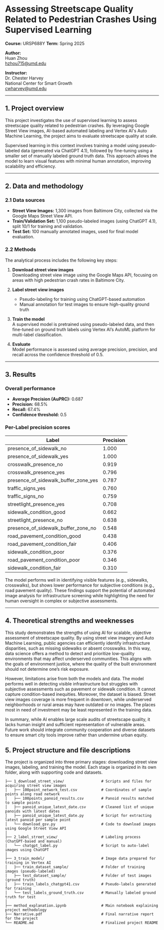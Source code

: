 # Assessing Streetscape Quality Related to Pedestrian Crashes Using Supervised Learning

**Course:** URSP688Y
**Term:** Spring 2025  

**Author:**  
Huan Zhou  
[hzhou715@umd.edu](mailto:hzhou715@umd.edu)

**Instructor:**  
Dr. Chester Harvey  
National Center for Smart Growth  
[cwharvey@umd.edu](mailto:cwharvey@umd.edu)

---

## 1. Project overview

This project investigates the use of supervised learning to assess streetscape quality related to pedestrian crashes. By leveraging Google Street View images, AI-based automated labeling and Vertex AI's Auto Machine Learning, the project aims to evaluate streetscape quality at scale.

Supervised learning in this context involves training a model using pseudo-labeled data (generated via ChatGPT 4.1), followed by fine-tuning using a smaller set of manually labeled ground truth data. This approach allows the model to learn visual features with minimal human annotation, improving scalability and efficiency.

---

## 2. Data and methodology

### 2.1 Data sources

- **Street View Images:** 1,300 images from Baltimore City, collected via the Google Maps Street View API.
- **Train/Validation Set:** 1,100 pseudo-labeled images (using ChatGPT 4.1), split 10/1 for training and validation.
- **Test Set:** 100 manually annotated images, used for final model evaluation.

### 2.2 Methods

The analytical process includes the following key steps:

1. **Download street view images**  
   Downloading street view image using the Google Maps API, focusing on areas with high pedestrian crash rates in Baltimore City.

2. **Label street view images**  
   - Pseudo-labeling for training using ChatGPT-based automation  
   - Manual annotation for test images to ensure high-quality ground truth

3. **Train the model**  
   A supervised model is pretrained using pseudo-labeled data, and then fine-tuned on ground truth labels using Vertex AI’s AutoML platform for multi-label classification.

4. **Evaluate**  
   Model performance is assessed using average precision, precision, and recall across the confidence threshold of 0.5.

---

## 3. Results

### Overall performance

- **Average Precision (AuPRC):** 0.687  
- **Precision:** 68.5%  
- **Recall:** 67.4%
- **Confidence threshold:** 0.5

### Per-Label precision scores

| Label                                 | Precision |
|--------------------------------------|-----------|
| presence_of_sidewalk_no              | 1.000     |
| presence_of_sidewalk_yes             | 1.000     |
| crosswalk_presence_no                | 0.919     |
| crosswalk_presence_yes               | 0.796     |
| presence_of_sidewalk_buffer_zone_yes | 0.787     |
| traffic_signs_yes                    | 0.760     |
| traffic_signs_no                     | 0.759     |
| streetlight_presence_yes             | 0.708     |
| sidewalk_condition_good              | 0.662     |
| streetlight_presence_no              | 0.638     |
| presence_of_sidewalk_buffer_zone_no  | 0.548     |
| road_pavement_condition_good         | 0.438     |
| road_pavement_condition_fair         | 0.406     |
| sidewalk_condition_poor              | 0.376     |
| road_pavement_condition_poor         | 0.346     |
| sidewalk_condition_fair              | 0.310     |

The model performs well in identifying visible features (e.g., sidewalks, crosswalks), but shows lower performance for subjective conditions (e.g., road pavement quality). These findings support the potential of automated image analysis for infrastructure screening while highlighting the need for human oversight in complex or subjective assessments.

---
## 4. Theoretical strengths and weeknesses

This study demonstrates the strengths of using AI for scalable, objective assessment of streetscape quality. By using street view imagery and Auto Machine Learning, public agencies can efficiently identify infrastructure disparities, such as missing sidewalks or absent crosswalks. In this way, data science offers a method to detect and prioritize low-quality environments that may affect underserved communities. This aligns with the goals of environment justice, where the quality of the built environment should not determine one’s risk exposure.

However, limitations arise from both the models and data. The model performs well in detecting visible infrastructure but struggles with subjective assessments such as pavement or sidewalk condition. It cannot capture condition-based inequities. Moreover, the dataset is biased. Street view images coverage is more frequent in downtown, while underserved neighborhoods or rural areas may have outdated or no images. The places most in need of investment may be least represented in the training data.

In summary, while AI enables large scale audits of streetscape quality, it lacks human insight and sufficient representation of vulnerable areas. Future work should integrate community cooperation and diverse datasets to ensure smart city tools improve rather than undermine urban equity.


## 5. Project structure and file descriptions

The project is organized into three primary stages: downloading street view images, labeling, and training the model. Each stage is organized in its own folder, along with supporting code and datasets.

```
├── 1_download_street_view/                 # Scripts and files for acquiring street view images  
│   ├── 100point_network_test.csv           # Coordinates of sample points along road network  
│   ├── 100points_panoid_results.csv        # Panoid results matched to sample points  
│   ├── panoid_unique_latest_date.csv       # Cleaned list of unique panoids with latest dates  
│   ├── panoid_unique_latest_date.py        # Script for extracting latest panoid per sample point  
│   └── download_gsv.py                     # Code to download images using Google Street View API  
│
├── 2_label_street_view/                    # Labeling process (ChatGPT-based and manual)  
│   └── chatgpt_label.py                    # Script to auto-label images using ChatGPT  
│
├── 3_train_model/                          # Image data prepared for training in Vertex AI  
│   ├── train_dataset_sample/               # Folder of training images (pseudo-labeled) 
│   ├── test_dataset_sample/                # Folder of test images (ground truth)  
│   ├── train_labels_chatgpt41.csv          # Pseudo-labels generated for training  
│   └── test_labels_ground_truth.csv        # Manually labeled ground truth for test  
│
├── method_explanation.ipynb                # Main notebook explaining project methodology  
├── Narrative.pdf                           # Final narrative report for the project  
└── README.md                               # Finalized project README  
```



